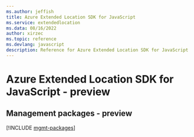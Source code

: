 ```yaml
---
ms.author: jeffish
title: Azure Extended Location SDK for JavaScript
ms.service: extendedlocation
ms.data: 08/16/2022
author: xirzec
ms.topic: reference
ms.devlang: javascript
description: Reference for Azure Extended Location SDK for JavaScript
---
```

# Azure Extended Location SDK for JavaScript - preview

## Management packages - preview
[!INCLUDE [mgmt-packages](extended-location-mgmt-index.md)]